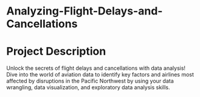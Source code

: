 # Analyzing-Flight-Delays-and-Cancellations

# Project Description

Unlock the secrets of flight delays and cancellations with data analysis! Dive into the world of aviation data to identify key factors and airlines most affected by disruptions in the Pacific Northwest by using your data wrangling, data visualization, and exploratory data analysis skills.
